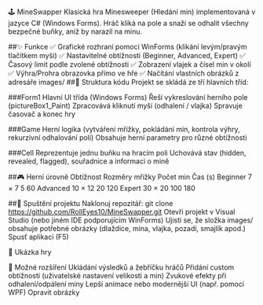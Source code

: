 🕹️ MineSwapper
Klasická hra Minesweeper (Hledání min) implementovaná v jazyce C# (Windows Forms).
Hráč kliká na pole a snaží se odhalit všechny bezpečné buňky, aniž by narazil na minu.

##✨ Funkce
✅ Grafické rozhraní pomocí WinForms (klikání levým/pravým tlačítkem myši)
✅ Nastavitelné obtížnosti (Beginner, Advanced, Expert)
✅ Časový limit podle zvolené obtížnosti
✅ Zobrazení vlajek a čísel min v okolí
✅ Výhra/Prohra obrazovka přímo ve hře
✅ Načítání vlastních obrázků z adresáře images/
##📂 Struktura kódu
Projekt se skládá ze tří hlavních tříd:

###Form1
Hlavní UI třída (Windows Forms)
Řeší vykreslování herního pole (pictureBox1_Paint)
Zpracovává kliknutí myší (odhalení / vlajka)
Spravuje časovač a konec hry

###Game
Herní logika (vytváření mřížky, pokládání min, kontrola výhry, rekurzivní odhalování polí)
Obsahuje herní parametry pro různé obtížnosti

###Cell
Reprezentuje jednu buňku na hracím poli
Uchovává stav (hidden, revealed, flagged), souřadnice a informaci o mině

##🎮 Herní úrovně
Obtížnost	Rozměry mřížky	Počet min	Čas (s)
Beginner	7 × 7	5	60
Advanced	10 × 12	20	120
Expert	30 × 20	100	180

##🚀 Spuštění projektu
Naklonuj repozitář:
git clone https://github.com/RollEyes10/MineSwapper.git
Otevři projekt v Visual Studio (nebo jiném IDE podporujícím WinForms)
Ujisti se, že složka images/ obsahuje potřebné obrázky (dlaždice, mina, vlajka, pozadí, smajlík apod.)
Spusť aplikaci (F5)

📸 Ukázka hry


🔧 Možné rozšíření
Ukládání výsledků a žebříčku hráčů
Přidání custom obtížnosti (uživatelské nastavení velikosti a min)
Zvukové efekty při odhalení/odpálení miny
Lepší animace nebo modernější UI (např. pomocí WPF)
Opravit obrázky
